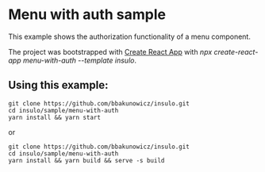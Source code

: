 # Menu with auth sample

This example shows the authorization functionality of a menu component.

The project was bootstrapped with [Create React App](https://github.com/facebook/create-react-app) with *npx create-react-app menu-with-auth --template insulo*.

## Using this example:
```
git clone https://github.com/bbakunowicz/insulo.git
cd insulo/sample/menu-with-auth
yarn install && yarn start
```
or
```
git clone https://github.com/bbakunowicz/insulo.git
cd insulo/sample/menu-with-auth
yarn install && yarn build && serve -s build
```
